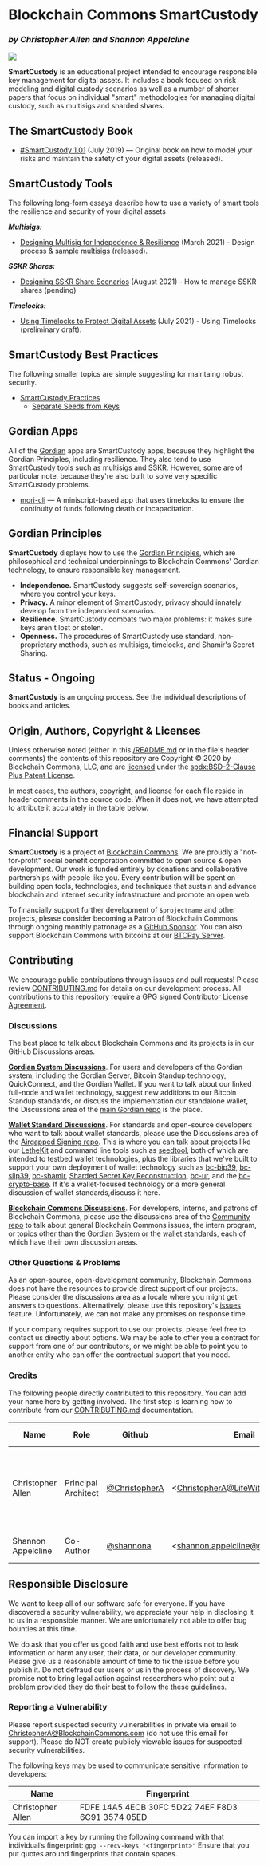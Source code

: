 # Blockchain Commons SmartCustody

### _by Christopher Allen and Shannon Appelcline_

![](Images/smartcustody-overview.jpg)

**SmartCustody** is an educational project intended to encourage responsible key management for digital assets. It includes a book focused on risk modeling and digital custody scenarios as well as a number of shorter papers that focus on individual "smart" methodologies for managing digital custody, such as multisigs and sharded shares.

## The SmartCustody Book

* [#SmartCustody 1.01](https://github.com/BlockchainCommons/SmartCustodyBook) (July 2019) — Original book on how to model your risks and maintain the safety of your digital assets (released).

## SmartCustody Tools

The following long-form essays describe how to use a variety of smart tools the resilience and security of your digital assets

***Multisigs:***
* [Designing Multisig for Indepedence & Resilience](https://github.com/BlockchainCommons/SmartCustody/blob/master/Docs/Multisig.md) (March 2021) - Design process & sample multisigs (released).

***SSKR Shares:***
* [Designing SSKR Share Scenarios]() (August 2021) - How to manage SSKR shares (pending)

***Timelocks:***
* [Using Timelocks to Protect Digital Assets](https://github.com/BlockchainCommons/SmartCustody/blob/master/Docs/Timelocks.md) (July 2021) - Using Timelocks (preliminary draft).

## SmartCustody Best Practices

The following smaller topics are simple suggesting for maintaing robust security.

* [SmartCustody Practices](https://github.com/BlockchainCommons/SmartCustody/blob/master/Docs/Practices.md)
   * [Separate Seeds from Keys](https://github.com/BlockchainCommons/SmartCustody/blob/master/Docs/Practices.md#separate-seeds--keys)

## Gordian Apps

All of the [Gordian](https://github.com/BlockchainCommons/Gordian) apps are SmartCustody apps, because they highlight the Gordian Principles, including resilience. They also tend to use SmartCustody tools such as multisigs and SSKR. However, some are of particular note, because they're also built to solve very specific SmartCustody problems.

* [mori-cli](https://github.com/BlockchainCommons/mori-cli) — A miniscript-based app that uses timelocks to ensure the continuity of funds following death or incapacitation.
 
## Gordian Principles

**SmartCustody** displays how to use the [Gordian Principles](https://github.com/BlockchainCommons/Gordian#gordian-principles), which are philosophical and technical underpinnings to Blockchain Commons' Gordian technology, to ensure responsible key management.

* **Independence.** SmartCustody suggests self-sovereign scenarios, where you control your keys.
* **Privacy.** A minor element of SmartCustody, privacy should innately develop from the independent scenarios.
* **Resilience.** SmartCustody combats two major problems: it makes sure keys aren't lost or stolen.
* **Openness.** The procedures of SmartCustody use standard, non-proprietary methods, such as multisigs, timelocks, and Shamir's Secret Sharing.

## Status - Ongoing

**SmartCustody** is an ongoing process. See the individual descriptions of books and articles.

## Origin, Authors, Copyright & Licenses

Unless otherwise noted (either in this [/README.md](./README.md) or in the file's header comments) the contents of this repository are Copyright © 2020 by Blockchain Commons, LLC, and are [licensed](./LICENSE) under the [spdx:BSD-2-Clause Plus Patent License](https://spdx.org/licenses/BSD-2-Clause-Patent.html).

In most cases, the authors, copyright, and license for each file reside in header comments in the source code. When it does not, we have attempted to attribute it accurately in the table below.

## Financial Support

**SmartCustody** is a project of [Blockchain Commons](https://www.blockchaincommons.com/). We are proudly a "not-for-profit" social benefit corporation committed to open source & open development. Our work is funded entirely by donations and collaborative partnerships with people like you. Every contribution will be spent on building open tools, technologies, and techniques that sustain and advance blockchain and internet security infrastructure and promote an open web.

To financially support further development of `$projectname` and other projects, please consider becoming a Patron of Blockchain Commons through ongoing monthly patronage as a [GitHub Sponsor](https://github.com/sponsors/BlockchainCommons). You can also support Blockchain Commons with bitcoins at our [BTCPay Server](https://btcpay.blockchaincommons.com/).

## Contributing

We encourage public contributions through issues and pull requests! Please review [CONTRIBUTING.md](./CONTRIBUTING.md) for details on our development process. All contributions to this repository require a GPG signed [Contributor License Agreement](./CLA.md).

### Discussions

The best place to talk about Blockchain Commons and its projects is in our GitHub Discussions areas.

[**Gordian System Discussions**](https://github.com/BlockchainCommons/Gordian/discussions). For users and developers of the Gordian system, including the Gordian Server, Bitcoin Standup technology, QuickConnect, and the Gordian Wallet. If you want to talk about our linked full-node and wallet technology, suggest new additions to our Bitcoin Standup standards, or discuss the implementation our standalone wallet, the Discussions area of the [main Gordian repo](https://github.com/BlockchainCommons/Gordian) is the place.

[**Wallet Standard Discussions**](https://github.com/BlockchainCommons/AirgappedSigning/discussions). For standards and open-source developers who want to talk about wallet standards, please use the Discussions area of the [Airgapped Signing repo](https://github.com/BlockchainCommons/AirgappedSigning). This is where you can talk about projects like our [LetheKit](https://github.com/BlockchainCommons/bc-lethekit) and command line tools such as [seedtool](https://github.com/BlockchainCommons/bc-seedtool-cli), both of which are intended to testbed wallet technologies, plus the libraries that we've built to support your own deployment of wallet technology such as [bc-bip39](https://github.com/BlockchainCommons/bc-bip39), [bc-slip39](https://github.com/BlockchainCommons/bc-slip39), [bc-shamir](https://github.com/BlockchainCommons/bc-shamir), [Sharded Secret Key Reconstruction](https://github.com/BlockchainCommons/bc-sskr), [bc-ur](https://github.com/BlockchainCommons/bc-ur), and the [bc-crypto-base](https://github.com/BlockchainCommons/bc-crypto-base). If it's a wallet-focused technology or a more general discussion of wallet standards,discuss it here.

[**Blockchain Commons Discussions**](https://github.com/BlockchainCommons/Community/discussions). For developers, interns, and patrons of Blockchain Commons, please use the discussions area of the [Community repo](https://github.com/BlockchainCommons/Community) to talk about general Blockchain Commons issues, the intern program, or topics other than the [Gordian System](https://github.com/BlockchainCommons/Gordian/discussions) or the [wallet standards](https://github.com/BlockchainCommons/AirgappedSigning/discussions), each of which have their own discussion areas.

### Other Questions & Problems

As an open-source, open-development community, Blockchain Commons does not have the resources to provide direct support of our projects. Please consider the discussions area as a locale where you might get answers to questions. Alternatively, please use this repository's [issues](./issues) feature. Unfortunately, we can not make any promises on response time.

If your company requires support to use our projects, please feel free to contact us directly about options. We may be able to offer you a contract for support from one of our contributors, or we might be able to point you to another entity who can offer the contractual support that you need.

### Credits

The following people directly contributed to this repository. You can add your name here by getting involved. The first step is learning how to contribute from our [CONTRIBUTING.md](./CONTRIBUTING.md) documentation.

| Name              | Role                | Github                                            | Email                                 | GPG Fingerprint                                    |
| ----------------- | ------------------- | ------------------------------------------------- | ------------------------------------- | -------------------------------------------------- |
| Christopher Allen | Principal Architect | [@ChristopherA](https://github.com/ChristopherA) | \<ChristopherA@LifeWithAlacrity.com\> | FDFE 14A5 4ECB 30FC 5D22  74EF F8D3 6C91 3574 05ED |
| Shannon Appelcline | Co-Author | [@shannona](https://github.com/shannona) | \<shannon.appelcline@gmail.com\> | 7EC6 B928 606F 27AD |

## Responsible Disclosure

We want to keep all of our software safe for everyone. If you have discovered a security vulnerability, we appreciate your help in disclosing it to us in a responsible manner. We are unfortunately not able to offer bug bounties at this time.

We do ask that you offer us good faith and use best efforts not to leak information or harm any user, their data, or our developer community. Please give us a reasonable amount of time to fix the issue before you publish it. Do not defraud our users or us in the process of discovery. We promise not to bring legal action against researchers who point out a problem provided they do their best to follow the these guidelines.

### Reporting a Vulnerability

Please report suspected security vulnerabilities in private via email to ChristopherA@BlockchainCommons.com (do not use this email for support). Please do NOT create publicly viewable issues for suspected security vulnerabilities.

The following keys may be used to communicate sensitive information to developers:

| Name              | Fingerprint                                        |
| ----------------- | -------------------------------------------------- |
| Christopher Allen | FDFE 14A5 4ECB 30FC 5D22  74EF F8D3 6C91 3574 05ED |

You can import a key by running the following command with that individual’s fingerprint: `gpg --recv-keys "<fingerprint>"` Ensure that you put quotes around fingerprints that contain spaces.
